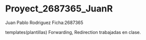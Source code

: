 # Proyect_2687365_JuanR

Juan Pablo Rodriguez 
Ficha:2687365

templates(plantillas) Forwarding, Redirection trabajadas en clase.
